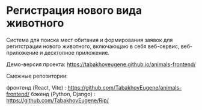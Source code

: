 # Регистрация нового вида животного
Система для поиска мест обитания и формирования заявок для регитстрации нового животного, включающаю в себя веб-сервис, веб-приложение и десктопное приложение.

Демо-версия проекта: https://tabakhoveugene.github.io/animals-frontend/

Смежные репозитории:

фронтенд (React, Vite) : https://github.com/TabakhovEugene/animals-frontend/
бэкенд (Python, Django) : https://github.com/TabakhovEugene/Rip/
